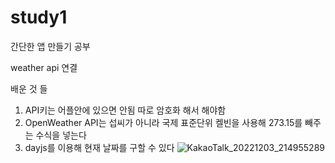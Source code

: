 # study1

간단한 앱 만들기 공부

weather api 연결 

배운 것 들
1. API키는 어플안에 있으면 안됨 따로 암호화 해서 해야함
2. OpenWeather API는 섭씨가 아니라 국제 표준단위 켈빈을 사용해 273.15를 빼주는 수식을 넣는다
3. dayjs를 이용해 현재 날짜를 구할 수 있다
![KakaoTalk_20221203_214955289](https://user-images.githubusercontent.com/95602502/206633825-e0f09c16-c340-4deb-b6be-0c640cd07c56.png)
